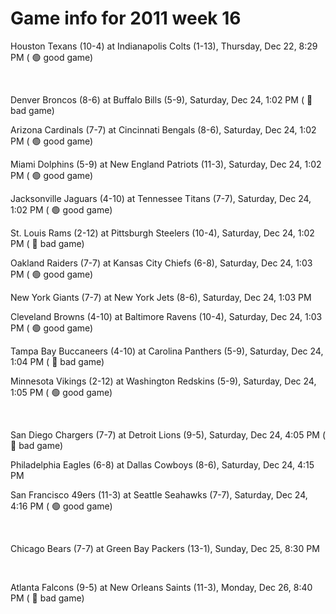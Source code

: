 # Game info for 2011 week 16

Houston Texans (10-4) at Indianapolis Colts (1-13), Thursday, Dec 22, 8:29 PM (	:green_circle: good game)


<br/>

Denver Broncos (8-6) at Buffalo Bills (5-9), Saturday, Dec 24, 1:02 PM (	:red_circle: bad game)

Arizona Cardinals (7-7) at Cincinnati Bengals (8-6), Saturday, Dec 24, 1:02 PM (	:green_circle: good game)

Miami Dolphins (5-9) at New England Patriots (11-3), Saturday, Dec 24, 1:02 PM (	:green_circle: good game)

Jacksonville Jaguars (4-10) at Tennessee Titans (7-7), Saturday, Dec 24, 1:02 PM (	:green_circle: good game)

St. Louis Rams (2-12) at Pittsburgh Steelers (10-4), Saturday, Dec 24, 1:02 PM (	:red_circle: bad game)

Oakland Raiders (7-7) at Kansas City Chiefs (6-8), Saturday, Dec 24, 1:03 PM (	:green_circle: good game)

New York Giants (7-7) at New York Jets (8-6), Saturday, Dec 24, 1:03 PM

Cleveland Browns (4-10) at Baltimore Ravens (10-4), Saturday, Dec 24, 1:03 PM (	:green_circle: good game)

Tampa Bay Buccaneers (4-10) at Carolina Panthers (5-9), Saturday, Dec 24, 1:04 PM (	:red_circle: bad game)

Minnesota Vikings (2-12) at Washington Redskins (5-9), Saturday, Dec 24, 1:05 PM (	:green_circle: good game)


<br/>

San Diego Chargers (7-7) at Detroit Lions (9-5), Saturday, Dec 24, 4:05 PM (	:red_circle: bad game)

Philadelphia Eagles (6-8) at Dallas Cowboys (8-6), Saturday, Dec 24, 4:15 PM

San Francisco 49ers (11-3) at Seattle Seahawks (7-7), Saturday, Dec 24, 4:16 PM (	:green_circle: good game)


<br/>

Chicago Bears (7-7) at Green Bay Packers (13-1), Sunday, Dec 25, 8:30 PM


<br/>

Atlanta Falcons (9-5) at New Orleans Saints (11-3), Monday, Dec 26, 8:40 PM (	:red_circle: bad game)

